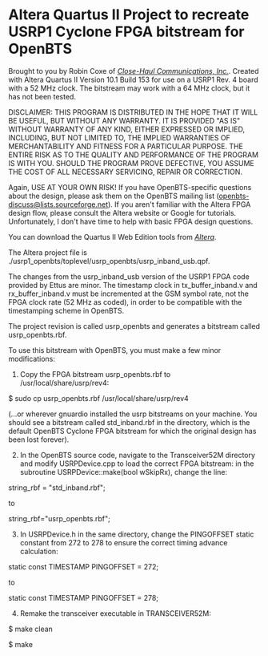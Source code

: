# Altera Quartus II Project to recreate USRP1 Cyclone FPGA bitstream for OpenBTS

Brought to you by Robin Coxe of [*Close-Haul Communications, Inc.*](http://www.close-haul.com/).
Created with Altera Quartus II Version 10.1 Build 153 for use on a USRP1 Rev. 4 board with a 52 MHz clock.  The bitstream may work with a 64 MHz clock, but it has not been tested.

DISCLAIMER: THIS PROGRAM IS DISTRIBUTED IN THE HOPE THAT IT WILL BE USEFUL, BUT WITHOUT ANY WARRANTY. IT IS PROVIDED "AS IS" WITHOUT WARRANTY OF ANY KIND, EITHER EXPRESSED OR IMPLIED, INCLUDING, BUT NOT LIMITED TO, THE IMPLIED WARRANTIES OF MERCHANTABILITY AND FITNESS FOR A PARTICULAR PURPOSE. THE ENTIRE RISK AS TO THE QUALITY AND PERFORMANCE OF THE PROGRAM IS WITH YOU. SHOULD THE PROGRAM PROVE DEFECTIVE, YOU ASSUME THE COST OF ALL NECESSARY SERVICING, REPAIR OR CORRECTION.

Again, USE AT YOUR OWN RISK! If you have OpenBTS-specific questions about the design, please ask them on the OpenBTS mailing list (openbts-discuss@lists.sourceforge.net). If you aren't familiar with the Altera FPGA design flow, please consult the Altera website or Google for tutorials.  Unfortunately, I don't have time to help with basic FPGA design questions.

You can download the Quartus II Web Edition tools from [*Altera*](https://www.altera.com/download/dnl-index.jsp).

The Altera project file is ./usrp1_openbts/toplevel/usrp_openbts/usrp_inband_usb.qpf.

The changes from the usrp_inband_usb version of the USRP1 FPGA code provided by Ettus are minor.  The timestamp clock in tx_buffer_inband.v and rx_buffer_inband.v must be incremented at the GSM symbol rate, not the FPGA clock rate (52 MHz as coded), in order to be compatible with the timestamping scheme in OpenBTS.

The project revision is called usrp_openbts and generates a bitstream called usrp_openbts.rbf.

To use this bitstream with OpenBTS, you must make a few minor modifications:

1) Copy the FPGA bitstream usrp_openbts.rbf to /usr/local/share/usrp/rev4:

$ sudo cp usrp_openbts.rbf /usr/local/share/usrp/rev4

(...or wherever gnuardio installed the usrp bitstreams on your machine.  You should see a bitstream called std_inband.rbf in the directory, which is the default OpenBTS Cyclone FPGA bitstream for which the original design has been lost forever).

2) In the OpenBTS source code, navigate to the Transceiver52M directory and modify USRPDevice.cpp to load the correct FPGA bitstream:  in the subroutine USRPDevice::make(bool wSkipRx), change the line:

string_rbf = "std_inband.rbf";

to

string_rbf="usrp_openbts.rbf";

3) In USRPDevice.h in the same directory, change the PINGOFFSET static constant from 272 to 278 to ensure the correct timing advance calculation:

static const TIMESTAMP PINGOFFSET = 272;

to

static const TIMESTAMP PINGOFFSET = 278;


4) Remake the transceiver executable in TRANSCEIVER52M:

$ make clean

$ make

